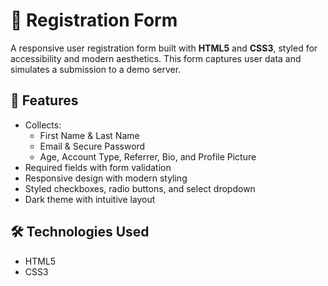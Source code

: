 # 📝 Registration Form

A responsive user registration form built with **HTML5** and **CSS3**, styled for accessibility and modern aesthetics. This form captures user data and simulates a submission to a demo server.

## 🚀 Features

- Collects:
  - First Name & Last Name
  - Email & Secure Password
  - Age, Account Type, Referrer, Bio, and Profile Picture
- Required fields with form validation
- Responsive design with modern styling
- Styled checkboxes, radio buttons, and select dropdown
- Dark theme with intuitive layout

## 🛠 Technologies Used

- HTML5
- CSS3
